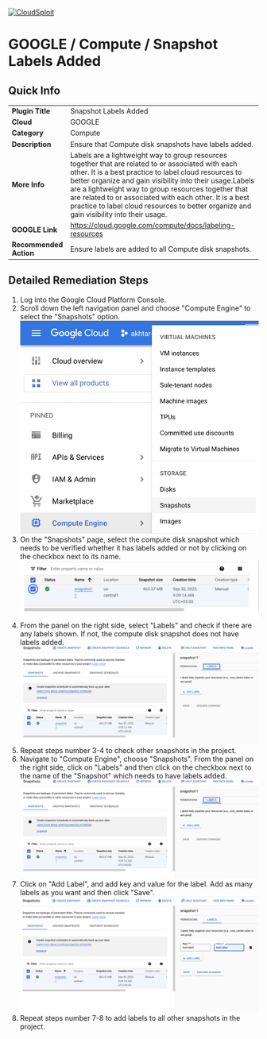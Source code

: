[![CloudSploit](https://cloudsploit.com/img/logo-new-big-text-100.png "CloudSploit")](https://cloudsploit.com)

# GOOGLE / Compute / Snapshot Labels Added

## Quick Info

| | |
|-|-|
| **Plugin Title** | Snapshot Labels Added |
| **Cloud** | GOOGLE |
| **Category** | Compute |
| **Description** | Ensure that Compute disk snapshots have labels added. |
| **More Info** | Labels are a lightweight way to group resources together that are related to or associated with each other. It is a best practice to label cloud resources to better organize and gain visibility into their usage.Labels are a lightweight way to group resources together that are related to or associated with each other. It is a best practice to label cloud resources to better organize and gain visibility into their usage. |
| **GOOGLE Link** | https://cloud.google.com/compute/docs/labeling-resources |
| **Recommended Action** | Ensure labels are added to all Compute disk snapshots. |

## Detailed Remediation Steps
1. Log into the Google Cloud Platform Console.
2. Scroll down the left navigation panel and choose "Compute Engine" to select the "Snapshots" option. </br> <img src="/resources/google/compute/snapshot-labels-added/step2.png">
3. On the "Snapshots" page, select the compute disk snapshot which needs to be verified whether it has labels added or not by clicking on the checkbox next to its name.</br> <img src="/resources/google/compute/snapshot-labels-added/step3.png"/>
4. From the panel on the right side, select "Labels" and check if there are any labels shown. If not, the compute disk snapshot does not have labels added.</br> <img src="/resources/google/compute/snapshot-labels-added/step4.png"/>
5. Repeat steps number 3-4 to check other snapshots in the project.</br>
6. Navigate to "Compute Engine", choose "Snapshots". From the panel on the right side, click on "Labels" and then click on the checkbox next to the name of the "Snapshot" which needs to have labels added.</br> <img src="/resources/google/compute/snapshot-labels-added/step4.png"/>
7. Click on "Add Label", and add key and value for the label. Add as many labels as you want and then click "Save".</br> <img src="/resources/google/compute/snapshot-labels-added/step7.png"/>
8. Repeat steps number 7-8 to add labels to all other snapshots in the project.</br>
